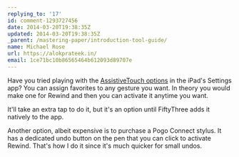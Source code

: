 ```yaml
---
replying_to: '17'
id: comment-1293727456
date: 2014-03-20T19:38:35Z
updated: 2014-03-20T19:38:35Z
_parent: /mastering-paper/introduction-tool-guide/
name: Michael Rose
url: https://alokprateek.in/
email: 1ce71bc10b86565464b612093d89707e
---
```


Have you tried playing with the
[AssistiveTouch options](http://support.apple.com/kb/HT5587) in the iPad's
Settings app? You can assign favorites to any gesture you want. In theory you
would make one for Rewind and then you can activate it anytime you want.

It'll take an extra tap to do it, but it's an option until FiftyThree adds it
natively to the app.

Another option, albeit expensive is to purchase a Pogo Connect stylus. It has a
dedicated undo button on the pen that you can click to activate Rewind. That's
how I do it since it's much quicker for small undos.
